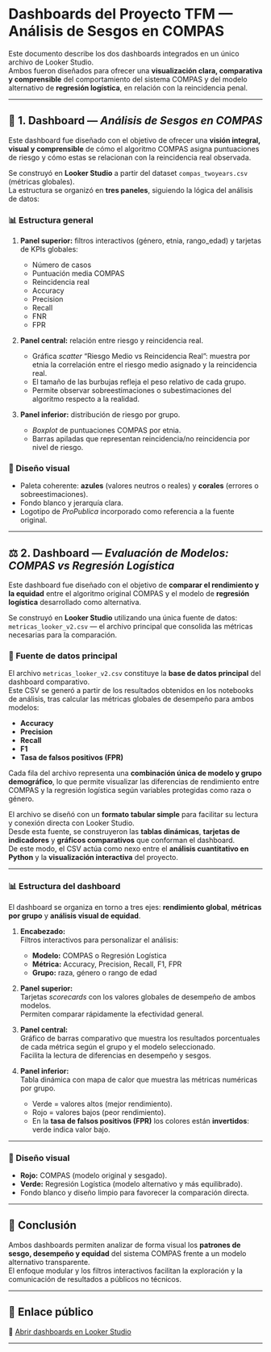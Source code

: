 # Dashboards del Proyecto TFM — Análisis de Sesgos en COMPAS

Este documento describe los dos dashboards integrados en un único archivo de Looker Studio.  
Ambos fueron diseñados para ofrecer una **visualización clara, comparativa y comprensible** del comportamiento del sistema COMPAS y del modelo alternativo de **regresión logística**, en relación con la reincidencia penal.

---

## 🧩 1. Dashboard — *Análisis de Sesgos en COMPAS*

Este dashboard fue diseñado con el objetivo de ofrecer una **visión integral, visual y comprensible** de cómo el algoritmo COMPAS asigna puntuaciones de riesgo y cómo estas se relacionan con la reincidencia real observada.

Se construyó en **Looker Studio** a partir del dataset `compas_twoyears.csv` (métricas globales).  
La estructura se organizó en **tres paneles**, siguiendo la lógica del análisis de datos:

### 📊 Estructura general
1. **Panel superior:** filtros interactivos (género, etnia, rango_edad) y tarjetas de KPIs globales:  
   - Número de casos  
   - Puntuación media COMPAS  
   - Reincidencia real  
   - Accuracy  
   - Precision  
   - Recall  
   - FNR  
   - FPR  

2. **Panel central:** relación entre riesgo y reincidencia real.  
   - Gráfica *scatter* “Riesgo Medio vs Reincidencia Real”: muestra por etnia la correlación entre el riesgo medio asignado y la reincidencia real.  
   - El tamaño de las burbujas refleja el peso relativo de cada grupo.  
   - Permite observar sobreestimaciones o subestimaciones del algoritmo respecto a la realidad.

3. **Panel inferior:** distribución de riesgo por grupo.  
   - *Boxplot* de puntuaciones COMPAS por etnia.  
   - Barras apiladas que representan reincidencia/no reincidencia por nivel de riesgo.

### 🎨 Diseño visual
- Paleta coherente: **azules** (valores neutros o reales) y **corales** (errores o sobreestimaciones).  
- Fondo blanco y jerarquía clara.  
- Logotipo de *ProPublica* incorporado como referencia a la fuente original.

---

## ⚖️ 2. Dashboard — *Evaluación de Modelos: COMPAS vs Regresión Logística*

Este dashboard fue diseñado con el objetivo de **comparar el rendimiento y la equidad** entre el algoritmo original COMPAS y el modelo de **regresión logística** desarrollado como alternativa.

Se construyó en **Looker Studio** utilizando una única fuente de datos:  
`metricas_looker_v2.csv` — el archivo principal que consolida las métricas necesarias para la comparación.

### 📂 Fuente de datos principal
El archivo `metricas_looker_v2.csv` constituye la **base de datos principal** del dashboard comparativo.  
Este CSV se generó a partir de los resultados obtenidos en los notebooks de análisis, tras calcular las métricas globales de desempeño para ambos modelos:

- **Accuracy**
- **Precision**
- **Recall**
- **F1**
- **Tasa de falsos positivos (FPR)**

Cada fila del archivo representa una **combinación única de modelo y grupo demográfico**, lo que permite visualizar las diferencias de rendimiento entre COMPAS y la regresión logística según variables protegidas como raza o género.  

El archivo se diseñó con un **formato tabular simple** para facilitar su lectura y conexión directa con Looker Studio.  
Desde esta fuente, se construyeron las **tablas dinámicas**, **tarjetas de indicadores** y **gráficos comparativos** que conforman el dashboard.  
De este modo, el CSV actúa como nexo entre el **análisis cuantitativo en Python** y la **visualización interactiva** del proyecto.

---

### 📊 Estructura del dashboard
El dashboard se organiza en torno a tres ejes: **rendimiento global**, **métricas por grupo** y **análisis visual de equidad**.

1. **Encabezado:**  
   Filtros interactivos para personalizar el análisis:  
   - **Modelo:** COMPAS o Regresión Logística  
   - **Métrica:** Accuracy, Precision, Recall, F1, FPR  
   - **Grupo:** raza, género o rango de edad  

2. **Panel superior:**  
   Tarjetas *scorecards* con los valores globales de desempeño de ambos modelos.  
   Permiten comparar rápidamente la efectividad general.

3. **Panel central:**  
   Gráfico de barras comparativo que muestra los resultados porcentuales de cada métrica según el grupo y el modelo seleccionado.  
   Facilita la lectura de diferencias en desempeño y sesgos.

4. **Panel inferior:**  
   Tabla dinámica con mapa de calor que muestra las métricas numéricas por grupo.  
   - Verde = valores altos (mejor rendimiento).  
   - Rojo = valores bajos (peor rendimiento).  
   - En la **tasa de falsos positivos (FPR)** los colores están **invertidos**: verde indica valor bajo.

---

### 🎨 Diseño visual
- **Rojo:** COMPAS (modelo original y sesgado).  
- **Verde:** Regresión Logística (modelo alternativo y más equilibrado).  
- Fondo blanco y diseño limpio para favorecer la comparación directa.

---

## 🧠 Conclusión
Ambos dashboards permiten analizar de forma visual los **patrones de sesgo, desempeño y equidad** del sistema COMPAS frente a un modelo alternativo transparente.  
El enfoque modular y los filtros interactivos facilitan la exploración y la comunicación de resultados a públicos no técnicos.

---

## 🔗 Enlace público
📎 [Abrir dashboards en Looker Studio](https://lookerstudio.google.com/u/0/reporting/2d19f8b3-8325-450c-8fdd-f06a1ab07dec/page/p_rs4hi4mywd)



---
